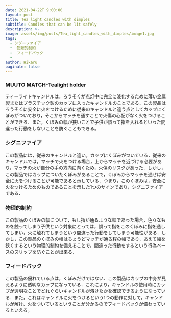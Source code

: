 ```yaml
---
date: 2021-04-22T 9:00:00
layout: post
title: Tea light candles with dimples
subtitle: Candles that can be lit safely
description: >-
image: assets/img/posts/Tea_light_candles_with_dimples/image1.jpg
tags: 
  - シグニファイア
  -  物理的制約
  -  フィードバック
  - 
author: Hikaru
paginate: false
---
```


### MUUTO MATCH-Tealight holder
ティーライトキャンドルは，ろうそくが点灯中に完全に液化するために薄い金属製またはプラスチック製のカップに入ったキャンドルのことである．この製品はろうそくに安全に火をつけるために従来のキャンドルと違う点としてカップにくぼみがついており，そこからマッチを通すことで火傷の心配がなく火をつけることができる．また，くぼみの幅が狭いことで子供が誤って指を入れるといった間違った行動をしないことを防ぐこともできる。

### シグニファイア
この製品には，従来のキャンドルと違い，カップにくぼみがついている．従来のキャンドルでは，マッチで火をつける場合，上からマッチを近づける必要があり，マッチの火が自分の手の方向に向くため，火傷のリスクがあった．しかし，この製品ではカップについたくぼみがあることで，くぼみからマッチを通せば安全に火をつけることが可能であると示している．つまり，このくぼみは，安全に火をつけるためのものであることを示した1つのサインであり，シグニファイアである．

### 物理的制約
この製品のくぼみの幅について，もし指が通るような幅であった場合，色々なものを触ってしまう子供という対象にとっては，誤って指をこのくぼみに指を通してしまい，火に触れてしまうという間違った行動をしてしまう可能性がある．しかし，この製品のくぼみの幅はちょうどマッチが通る程の幅であり，あえて幅を狭くするという物理的制約を備えることで，間違った行動をするという行為ベースのスリップを防ぐことが出来る．

### フィードバック
 この製品の優れている点は，くぼみだけではない．この製品はカップの中身が見えるように透明なカップになっている．これにより，キャンドルの使用時にカップが透明なことでどれぐらいキャンドルが溶けたかを確認できるようになっている．また，これはキャンドルに火をつけるという1つの動作に対して，キャンドルが解け、火をついているということが分かるのでフィードバックが備わっているといえる。
